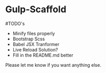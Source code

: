 # Gulp-Scaffold

#TODO's

- Minify files properly
- Bootstrap Scss
- Babel JSX Tranformer
- Live Reload Solution?
- Fill in the README.md better

Please let me know if you want anything else.